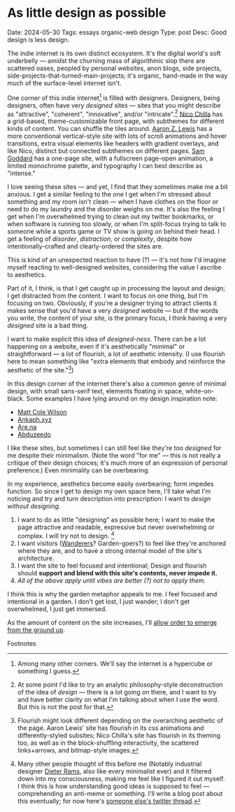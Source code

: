 # As little design as possible
Date: 2024-05-30
Tags: essays organic-web design
Type: post
Desc: Good design is less design.

The indie internet is its own distinct ecosystem. It's the digital world's soft underbelly — amidst the churning mass of algorithmic slop there are scattered oases, peopled by personal websites, anon blogs, side projects, side-projects-that-turned-main-projects; it's organic, hand-made in the way much of the surface-level internet isn't.

One corner of this indie internet[^1] is filled with designers. Designers, being designers, often have very *designed* sites — sites that you might describe as  "attractive", "coherent", "innovative", and/or "intricate".[^2] [Nico Chilla](https://nicochilla.com/) has a grid-based, theme-customizable front page, with subthemes for different kinds of content. You can shuffle the tiles around. [Aaron Z. Lewis](https://aaronzlewis.com/) has a more conventional vertical-style site with lots of scroll animations and hover transitions, extra visual elements like headers with gradient overlays, and like Nico, distinct but connected subthemes on different pages. [Sam Goddard](https://samgoddard.co.uk/) has a one-page site, with a fullscreen page-open animation, a limited monochrome palette, and typography I can best describe as "intense."

I love seeing these sites — and yet, I find that they sometimes make me a bit anxious. I get a similar feeling to the one I get when I'm stressed about something and my room isn't clean — when I have clothes on the floor or need to do my laundry and the disorder weighs on me. It's also the feeling I get when I'm overwhelmed trying to clean out my twitter bookmarks, or when software is running too slowly, or when I'm split-focus trying to talk to someone while a sports game or TV show is going on behind their head. I get a feeling of *disorder*, *distraction*, or *complexity*, despite how intentionally-crafted and clearly-ordered the sites are.

This is kind of an unexpected reaction to have (?) — it's not how I'd imagine myself reacting to well-designed websites, considering the value I ascribe to aesthetics.

Part of it, I think, is that I get caught up in processing the layout and design; I get distracted from the content. I want to focus on one thing, but I'm focusing on two. Obviously, if you're a designer trying to attract clients it makes sense that you'd have a very *designed* website — but if the words you write, the content of your site, is the primary focus, I think having a very *designed* site is a bad thing.

I want to make explicit this idea of *designed-ness*. There can be a lot happening on a website, even if it's aesthetically "minimal" or straightforward — a lot of flourish, a lot of aesthetic intensity. (I use flourish here to mean something like "extra elements that embody and reinforce the aesthetic of the site."[^3])

In this design corner of the internet there's also a common genre of minimal design, with small sans-serif text, elements floating in space, white-on-black. Some examples I have lying around on my design inspiration note: 

- [Matt Cole Wilson](https://mattcolewilson.com/)
- [Ankaph.xyz](https://ankaph.xyz/)
- [Are.na](https://www.are.na/)
- [Abduzeedo](https://abduzeedo.com/node/86403)

I like these sites, but sometimes I can still feel like they're too *designed* for me despite their minimalism. (Note the word "for me" — this is not really a critique of their design choices; it's much more of an expression of personal preference.) Even minimality can be overbearing.

In my experience, aesthetics become easily overbearing; form impedes function. So since I get to design my own space here, I'll take what I'm noticing and try and turn description into prescription: I want to *design without designing.* 

1. I want to do as little "designing" as possible here; I want to make the page attractive and readable, expressive but never overwhelming or complex. I will try not to design. [^4]
2. I want visitors ([Wanderers](/wander)? Garden-goers?) to feel like they're anchored where they are, and to have a strong internal model of the site's architecture.
3. I want the site to feel focused and intentional; Design and flourish should **support and blend with this site's contents, never impede it.**
4. *All of the above apply until vibes are better (?) not to apply them.*

I think this is why the garden metaphor appeals to me. I feel focused and intentional in a garden. I don't get lost, I just wander; I don't get overwhelmed, I just get immersed.

As the amount of content on the site increases, I'll [allow order to emerge from the ground up](/complexity-from-simplicity).

<p class="footnote-header">Footnotes</p>

[^1]: Among many other corners. We'll say the internet is a hypercube or something I guess.

[^2]: At some point I'd like to try an analytic philosophy-style deconstruction of the idea of *design* — there is a lot going on there, and I want to try and have better clarity on what I'm talking about when I use the word. But this is not the post for that.

[^3]: Flourish might look different depending on the overarching aesthetic of the page. Aaron Lewis' site has flourish in its css animations and differently-styled subsites; Nico Chilla's site has flourish in its theming too, as well as in the block-shuffling interactivity, the scattered links+arrows, and bitmap-style images.

[^4]: Many other people thought of this before me (Notably industrial designer [Dieter Rams](https://en.wikipedia.org/wiki/Dieter_Rams#Ten_Principles_of_Good_design), also like every minimalist ever)  and it filtered down into my consciousness, making me feel like I figured it out myself. I think this is how understanding good ideas is supposed to feel — comprehending an anti-meme or something. I'll write a blog post about this eventually; for now here's [someone else's twitter thread](https://x.com/DefenderOfBasic/status/1773524123647439196).